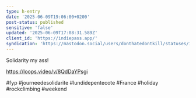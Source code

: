 ```yaml
---
type: h-entry
date: '2025-06-09T19:06:00+0200'
post-status: published
sensitive: 'false'
updated: '2025-06-09T17:08:31.589Z'
client_id: 'https://indiepass.app/'
syndication: 'https://mastodon.social/users/donthatedontkill/statuses/114654504428092264'
---
```

Solidarity my ass!

https://loops.video/v/8QdDaYPsgi 

#fyp #journeedesolidarite #lundidepentecote #France #holiday #rockclimbing #weekend
